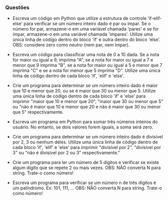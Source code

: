 ### Questões

- Escreva um código em Python que utilize a estrutura de controle ‘if-elif-else' para verificar se um número inteiro dado é par ou ímpar. Se o número for par, armazene-o em uma variável chamada 'pares' e se for ímpar, armazene-o em uma variável chamada 'impares'. Utilize uma única linha de código dentro do bloco 'if' e outra dentro do bloco 'else’.
OBS: considere zero como neutro (nem par, nem ímpar).

- Escreva um código para classificar uma nota de 0 a 10 dada. Se a nota for maior ou igual a 9, imprima "A", se a nota for maior ou igual a 7 e menor que 9 imprima "B", se a nota for maior ou igual a 5 e menor que 7 imprima "C" e se a nota for menor que 5 imprima "D". Utilize uma única linha de código dentro de cada bloco 'if', 'elif' e 'else'.

- Crie um programa para determinar se um número inteiro dado é maior que 10 e menor que 20, ou se é maior que 30 ou menor que 5. Utilize uma única linha de código dentro de cada bloco 'if' e 'else' para imprimir "maior que 10 e menor que 20", "maior que 30 ou menor que 5" ou "não é maior que 10 e menor que 20 e não é maior que 30 ou menor que 5" respectivamente.

- Escreva um programa em Python para somar três números inteiros do usuário. No entanto, se dois valores forem iguais, a soma será zero.

- Crie um programa para determinar se um número inteiro dado é divisível por 2, 3 ou nenhum deles. Utilize uma única linha de código dentro de cada bloco 'if', 'elif' e 'else' para imprimir "divisível por 2", "divisível por 3" ou "não é divisível por 2 ou 3" respectivamente."

- Crie um programa para ler um número de 5 dígitos e verificar se existe algum dígito que se repete 2 ou mais vezes.
OBS: NÃO converta N para string. Trate-o como número!

- Escreva um programa para verificar se um número n de três dígitos é um palíndromo.
Ex: 101, 111, ...
OBS: NÃO converta N para string. Trate-o como número!
